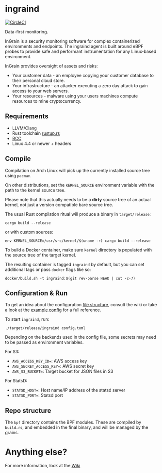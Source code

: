 ingraind
========

[![CircleCI](https://circleci.com/gh/redsift/ingraind.svg?style=svg&circle-token=43ad83e41013d8ac90f385b70e062881d6830df8)](https://circleci.com/gh/redsift/ingraind)

Data-first monitoring.

InGrain is a security monitoring software for complex containerized
environments and endpoints. The ingraind agent is built around eBPF probes to
provide safe and performant instrumentation for any Linux-based environment.

InGrain provides oversight of assets and risks:
 * Your customer data - an employee copying your customer database to their
   personal cloud store.
 * Your infrastructure - an attacker executing a zero day attack to gain access
   to your web servers.
 * Your resources - malware using your users machines compute resources to mine
   cryptocurrency.

## Requirements
 
 * LLVM/Clang
 * Rust toolchain [rustup.rs](https://rustup.rs)
 * [BCC](https://github.com/iovisor/bcc)
 * Linux 4.4 or newer + headers
 
## Compile

Compilation on Arch Linux will pick up the currently installed source tree using
`pacman`.

On other distributions, set the `KERNEL_SOURCE` environment variable with the
path to the kernel source tree.

Please note that this actually needs to be a **dirty** source tree of an actual
kernel, not just a version compatible bare source tree.

The usual Rust compilation ritual will produce a binary in `target/release`:

    cargo build --release
    
or with custom sources:

    env KERNEL_SOURCE=/usr/src/kernel/$(uname -r) cargo build --release
    
To build a Docker container, make sure `kernel` directory is populated with the
source tree of the target kernel.

The resulting container is tagged `ingraind` by default, but you can set
additional tags or pass `docker` flags like so:

    docker/build.sh -t ingraind:$(git rev-parse HEAD | cut -c-7)
    
## Configuration & Run

To get an idea about the configuration [file
structure](https://github.com/redsift/ingraind/wiki/Configuration), consult the
wiki or take a look at the [example config](./config.toml.example) for a full reference.

To start `ingraind`, run:

    ./target/release/ingraind config.toml
    
Depending on the backends used in the config file, some secrets may need to be
passed as environment variables.

For S3:
 * `AWS_ACCESS_KEY_ID=`: AWS access key
 * `AWS_SECRET_ACCESS_KEY=`: AWS secret key
 * `AWS_S3_BUCKET=`: Target bucket for JSON files in S3

For StatsD:
 * `STATSD_HOST=`: Host name/IP address of the statsd server
 * `STATSD_PORT=`: Statsd port
 
## Repo structure

The `bpf` directory contains the BPF modules. These are compiled by `build.rs`,
and embedded in the final binary, and will be managed by the grains.

# Anything else?

For more information, look at the [Wiki](https://github.com/redsift/ingraind/wiki)
